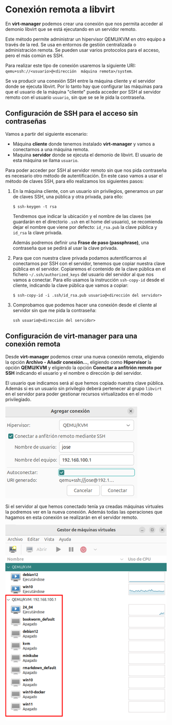 # Conexión remota a libvirt

En **virt-manager** podemos crear una conexión que nos permita acceder al demonio libvirt que se está ejecutando en un servidor remoto.

Este método permite administrar un hipervisor QEMU/KVM en otro equipo a través de la red. Se usa en entornos de gestión centralizada o administración remota. Se pueden usar varios protocolos para el acceso, pero el más común es SSH.

Para realizar este tipo de conexión usaremos la siguiente URI: `qemu+ssh://<usuario>@<dirección  máquina remota>/system`.

Se va producir una conexión SSH entre la máquina cliente y el servidor donde se ejecuta libvirt. Por lo tanto hay que configurar las máquinas para que el usuario de la máquina "cliente" pueda acceder por SSH al servidor remoto con el usuario `usuario`, sin que se se le pida la contraseña.

## Configuración de SSH para el acceso sin contraseñas

Vamos a partir del siguiente escenario:

* Máquina **cliente** donde tenemos instalado **virt-manager** y vamos a conectarnos a una máquina remota.
* Maquina **servidor** donde se ejecuta el demonio de libvirt. El usuario de esta máquina se llama `usuario`.

Para poder acceder por SSH al servidor remoto sin que nos pida contraseña es necesario otro método de autentificación. En este caso vamos a usar el método de claves SSH, para ello realizamos los siguientes pasos:

1. En la máquina cliente, con un usuario sin privilegios, generamos un par de claves SSH, una pública y otra privada, para ello:

    ```
    $ ssh-keygen -t rsa
    ```

    Tendremos que indicar la ubicación y el nombre de las claves (se guardarán en el directorio `.ssh` en el home del usuario), se recomienda dejar el nombre que viene por defecto: `id_rsa.pub` la clave pública y `id_rsa` la clave privada.

    Además podremos definir una **Frase de paso (passphrase)**, una contraseña que se pedirá al usar la clave privada.

2. Para que con nuestra clave privada podamos autentificarnos al conectarnos por SSH con el servidor, tenemos que copiar nuestra clave pública en el servidor. Copiaremos el contenido de la clave pública en el fichero `~/.ssh/authorized_keys` del usuario del servidor al que nos vamos a conectar. Para ello usamos la instrucción `ssh-copy-id` desde el cliente, indicando la clave pública que vamos a copiar:

    ```
    $ ssh-copy-id -i .ssh/id_rsa.pub usuario@<dirección del servidor>
    ```

3. Comprobamos que podemos hacer una conexión desde el cliente al servidor sin que me pida la contraseña:

    ```
    ssh usuario@<dirección del servidor>
    ```

## Configuración de virt-manager para una conexión remota

Desde **virt-manager** podemos crear una nueva conexión remota, eligiendo la opción **Archivo - Añadir conexión...**, eligiendo como **Hipervisor** la opción **QEMU/KVM** y eligiendo la opción **Conectar a anfitrión remoto por SSH** indicando el usuario y el nombre o dirección ip del servidor.

El usuario que indicamos será al que hemos copiado nuestra clave pública. Además si es un usuario sin privilegio deberá pertenecer al grupo `libvirt` en el servidor para poder gestionar recursos virtualizados en el modo privilegiado.

![remoto](img/remoto1.png)

Si el servidor al que hemos conectado tenía ya creadas máquinas virtuales la podremos ver en la nueva conexión. Además todas las operaciones que hagamos en esta conexión se realizarán en el servidor remoto.

![remoto](img/remoto2.png)
